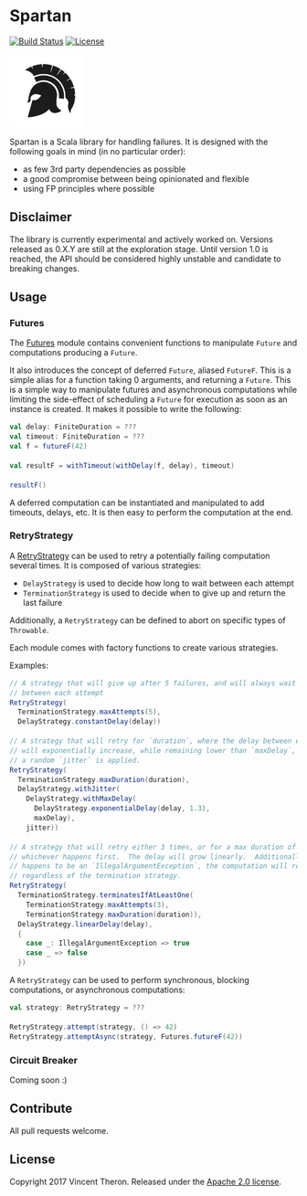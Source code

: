 # Spartan

[![Build Status](https://www.travis-ci.org/vptheron/spartan.svg?branch=master)](https://www.travis-ci.org/vptheron/spartan)
[![License](http://img.shields.io/:license-apache-brightgreen.svg)](http://www.apache.org/licenses/LICENSE-2.0.html)

<img src="assets/logo.png" width="128" height="128" />

Spartan is a Scala library for handling failures.  It is designed with the following goals in mind (in no particular order):
 
* as few 3rd party dependencies as possible
* a good compromise between being opinionated and flexible
* using FP principles where possible

## Disclaimer

The library is currently experimental and actively worked on.  Versions released as 0.X.Y are still at the exploration 
stage.  Until version 1.0 is reached, the API should be considered highly unstable and candidate to breaking changes.

## Usage

### Futures

The <a href="src/main/scala/me/vptheron/spartan/Futures.scala">Futures</a> module contains convenient functions 
to manipulate `Future` and computations producing a `Future`.

It also introduces the concept of deferred `Future`, aliased `FutureF`.  This is a simple alias for a function
taking 0 arguments, and returning a `Future`.  This is a simple way to manipulate futures and asynchronous computations
while limiting the side-effect of scheduling a `Future` for execution as soon as an instance is created.  It makes it 
possible to write the following:

```scala
val delay: FiniteDuration = ???
val timeout: FiniteDuration = ???
val f = futureF(42)

val resultF = withTimeout(withDelay(f, delay), timeout)

resultF()
```

A deferred computation can be instantiated and manipulated to add timeouts, delays, etc.  It is
then easy to perform the computation at the end.

### RetryStrategy

A <a href="src/main/scala/me/vptheron/spartan/RetryStrategy.scala">RetryStrategy</a> can be used to retry
a potentially failing computation several times.  It is composed of various strategies:

* `DelayStrategy` is used to decide how long to wait between each attempt
* `TerminationStrategy` is used to decide when to give up and return the last failure

Additionally, a `RetryStrategy` can be defined to abort on specific types of `Throwable`.

Each module comes with factory functions to create various strategies.

Examples:

```scala
// A strategy that will give up after 5 failures, and will always wait for `delay`
// between each attempt
RetryStrategy(
  TerminationStrategy.maxAttempts(5),
  DelayStrategy.constantDelay(delay))
  
// A strategy that will retry for `duration`, where the delay between each retry
// will exponentially increase, while remaining lower than `maxDelay`, and where
// a random `jitter` is applied.
RetryStrategy(
  TerminationStrategy.maxDuration(duration),
  DelayStrategy.withJitter(
    DelayStrategy.withMaxDelay(
      DelayStrategy.exponentialDelay(delay, 1.3),
      maxDelay), 
    jitter))
    
// A strategy that will retry either 3 times, or for a max duration of `duration`, 
// whichever happens first.  The delay will grow linearly.  Additionally, if a failure
// happens to be an `IllegalArgumentException`, the computation will return immediately, 
// regardless of the termination strategy.
RetryStrategy(
  TerminationStrategy.terminatesIfAtLeastOne(
    TerminationStrategy.maxAttempts(3),
    TerminationStrategy.maxDuration(duration)),
  DelayStrategy.linearDelay(delay),
  {
    case _: IllegalArgumentException => true
    case _ => false
  })
```

A `RetryStrategy` can be used to perform synchronous, blocking computations, or asynchronous computations:

```scala
val strategy: RetryStrategy = ???

RetryStrategy.attempt(strategy, () => 42)
RetryStrategy.attemptAsync(strategy, Futures.futureF(42))
```

### Circuit Breaker

Coming soon :)

## Contribute

All pull requests welcome.

## License

Copyright 2017 Vincent Theron. Released under the [Apache 2.0 license](http://www.apache.org/licenses/LICENSE-2.0.html).
